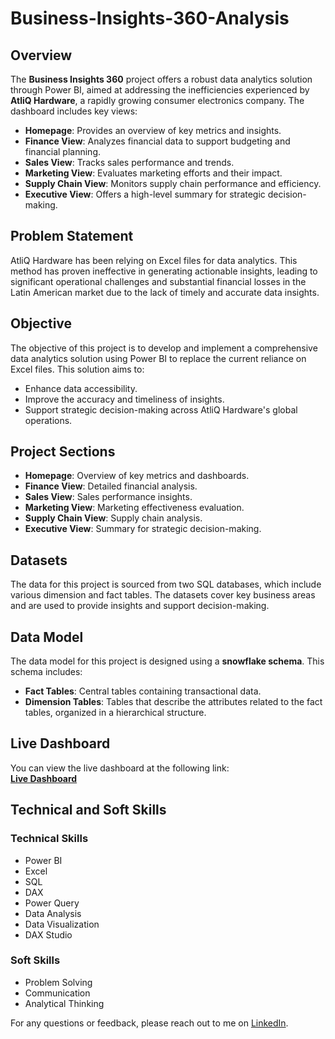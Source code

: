 # Business-Insights-360-Analysis

## Overview
The **Business Insights 360** project offers a robust data analytics solution through Power BI, aimed at addressing the inefficiencies experienced by **AtliQ Hardware**, a rapidly growing consumer electronics company. The dashboard includes key views:

- **Homepage**: Provides an overview of key metrics and insights.
- **Finance View**: Analyzes financial data to support budgeting and financial planning.
- **Sales View**: Tracks sales performance and trends.
- **Marketing View**: Evaluates marketing efforts and their impact.
- **Supply Chain View**: Monitors supply chain performance and efficiency.
- **Executive View**: Offers a high-level summary for strategic decision-making.

## Problem Statement
AtliQ Hardware has been relying on Excel files for data analytics. This method has proven ineffective in generating actionable insights, leading to significant operational challenges and substantial financial losses in the Latin American market due to the lack of timely and accurate data insights.

## Objective
The objective of this project is to develop and implement a comprehensive data analytics solution using Power BI to replace the current reliance on Excel files. This solution aims to:

- Enhance data accessibility.
- Improve the accuracy and timeliness of insights.
- Support strategic decision-making across AtliQ Hardware's global operations.

## Project Sections
- **Homepage**: Overview of key metrics and dashboards.
- **Finance View**: Detailed financial analysis.
- **Sales View**: Sales performance insights.
- **Marketing View**: Marketing effectiveness evaluation.
- **Supply Chain View**: Supply chain analysis.
- **Executive View**: Summary for strategic decision-making.

## Datasets
The data for this project is sourced from two SQL databases, which include various dimension and fact tables. The datasets cover key business areas and are used to provide insights and support decision-making.

## Data Model
The data model for this project is designed using a **snowflake schema**. This schema includes:

- **Fact Tables**: Central tables containing transactional data.
- **Dimension Tables**: Tables that describe the attributes related to the fact tables, organized in a hierarchical structure.

## Live Dashboard
You can view the live dashboard at the following link:  
[**Live Dashboard**](https://app.powerbi.com/view?r=eyJrIjoiMDE5ZmI4ZWItYjVkNi00NTllLWI0OTAtMjliMjlmNTgwNDhjIiwidCI6ImM2ZTU0OWIzLTVmNDUtNDAzMi1hYWU5LWQ0MjQ0ZGM1YjJjNCJ9)

## Technical and Soft Skills

### Technical Skills
- Power BI
- Excel
- SQL
- DAX
- Power Query
- Data Analysis
- Data Visualization
- DAX Studio

### Soft Skills
- Problem Solving
- Communication
- Analytical Thinking

For any questions or feedback, please reach out to me on [LinkedIn](https://www.linkedin.com/in/akashup50/).
